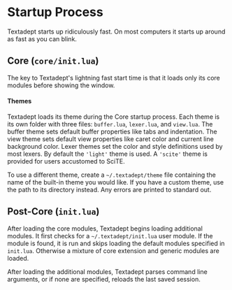 # Startup Process

Textadept starts up ridiculously fast. On most computers it starts up around as
fast as you can blink.

## Core (`core/init.lua`)

The key to Textadept's lightning fast start time is that it loads only its core
modules before showing the window.

#### Themes

Textadept loads its theme during the Core startup process. Each theme is its
own folder with three files: `buffer.lua`, `lexer.lua`, and `view.lua`. The
buffer theme sets default buffer properties like tabs and indentation. The view
theme sets default view properties like caret color and current line background
color. Lexer themes set the color and style definitions used by most lexers. By
default the `'light'` theme is used. A `'scite'` theme is provided for users
accustomed to SciTE.

To use a different theme, create a `~/.textadept/theme` file containing the
name of the built-in theme you would like. If you have a custom theme, use the
path to its directory instead. Any errors are printed to standard out.

## Post-Core (`init.lua`)

After loading the core modules, Textadept begins loading additional modules.
It first checks for a `~/.textadept/init.lua` user module. If the module is
found, it is run and skips loading the default modules specified in `init.lua`.
Otherwise a mixture of core extension and generic modules are loaded.

After loading the additional modules, Textadept parses command line arguments,
or if none are specified, reloads the last saved session.

